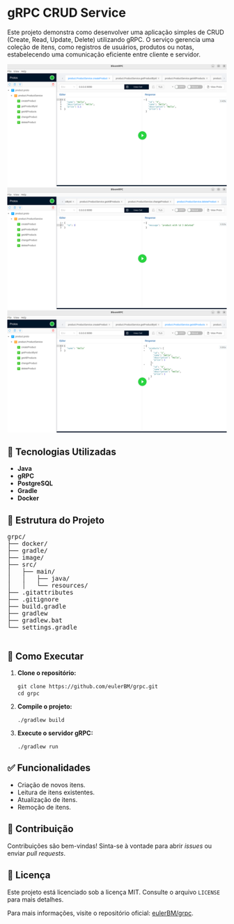 <!DOCTYPE html>
<html lang="pt-BR">
<head>
  <meta charset="UTF-8" />
</head>
<body>

  <h1>gRPC CRUD Service</h1>

  <p>Este projeto demonstra como desenvolver uma aplicação simples de CRUD (Create, Read, Update, Delete) utilizando gRPC. O serviço gerencia uma coleção de itens, como registros de usuários, produtos ou notas, estabelecendo uma comunicação eficiente entre cliente e servidor.</p>

  <div class="image-container">
    <img src="image/create.png" alt="Exemplo de uso do serviço gRPC">
    <img src="image/deleted.png" alt="Exemplo de uso do serviço gRPC">
    <img src="image/getAll.png" alt="Exemplo de uso do serviço gRPC">
  </div>

  <div class="section">
    <h2>🔧 Tecnologias Utilizadas</h2>
    <ul>
      <li><strong>Java</strong></li>
      <li><strong>gRPC</strong></li>
      <li><strong>PostgreSQL</strong></li>
      <li><strong>Gradle</strong></li>
      <li><strong>Docker</strong></li>
    </ul>
  </div>

  <div class="section">
    <h2>📁 Estrutura do Projeto</h2>
    <pre>
grpc/
├── docker/
├── gradle/
├── image/
├── src/
│   ├── main/
│   │   ├── java/
│   │   └── resources/
├── .gitattributes
├── .gitignore
├── build.gradle
├── gradlew
├── gradlew.bat
└── settings.gradle
    </pre>
  </div>

  <div class="section">
    <h2>🚀 Como Executar</h2>
    <ol>
      <li><strong>Clone o repositório:</strong>
        <pre><code>git clone https://github.com/eulerBM/grpc.git
cd grpc</code></pre>
      </li>
      <li><strong>Compile o projeto:</strong>
        <pre><code>./gradlew build</code></pre>
      </li>
      <li><strong>Execute o servidor gRPC:</strong>
        <pre><code>./gradlew run</code></pre>
      </li>
    </ol>
  </div>

  <div class="section">
    <h2>✅ Funcionalidades</h2>
    <ul>
      <li>Criação de novos itens.</li>
      <li>Leitura de itens existentes.</li>
      <li>Atualização de itens.</li>
      <li>Remoção de itens.</li>
    </ul>
  </div>

  <div class="section">
    <h2>🤝 Contribuição</h2>
    <p>Contribuições são bem-vindas! Sinta-se à vontade para abrir <em>issues</em> ou enviar <em>pull requests</em>.</p>
  </div>

  <div class="section">
    <h2>📄 Licença</h2>
    <p>Este projeto está licenciado sob a licença MIT. Consulte o arquivo <code>LICENSE</code> para mais detalhes.</p>
  </div>

  <footer>
    <p>Para mais informações, visite o repositório oficial: <a href="https://github.com/eulerBM/grpc">eulerBM/grpc</a>.</p>
  </footer>

</body>
</html>
